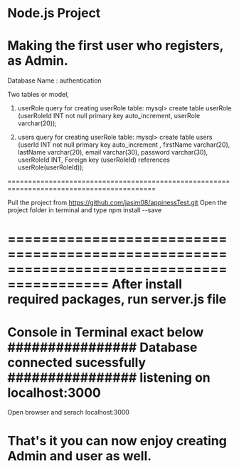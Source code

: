 # Node.js Project
# Making the first user who registers, as Admin.
Database Name : authentication

Two tables or model,
1. userRole
query for creating userRole table:
mysql> create table userRole (userRoleId INT not null primary key auto_increment, userRole varchar(20));




2. users
query for creating userRole table:
mysql> create table users (userId INT not null primary key auto_increment , firstName varchar(20), lastName varchar(20), email varchar(30), password varchar(30), userRoleId INT, Foreign key (userRoleId) references userRole(userRoleId));



==========================================================================================


Pull the project from https://github.com/jasim08/appinessTest.git
Open the project folder in terminal and type
npm install --save


==========================================================================================
After install required packages, run server.js file
==========================================================================================


Console in Terminal exact below
################
Database connected sucessfully
################
listening on localhost:3000
============================================================================================
Open browser and serach
localhost:3000

That's it you can now enjoy creating Admin and user as well.
===========================================================================================

